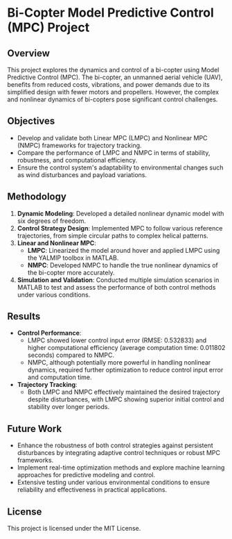 # Bi-Copter Model Predictive Control (MPC) Project

## Overview

This project explores the dynamics and control of a bi-copter using Model Predictive Control (MPC). The bi-copter, an unmanned aerial vehicle (UAV), benefits from reduced costs, vibrations, and power demands due to its simplified design with fewer motors and propellers. However, the complex and nonlinear dynamics of bi-copters pose significant control challenges.

## Objectives

- Develop and validate both Linear MPC (LMPC) and Nonlinear MPC (NMPC) frameworks for trajectory tracking.
- Compare the performance of LMPC and NMPC in terms of stability, robustness, and computational efficiency.
- Ensure the control system's adaptability to environmental changes such as wind disturbances and payload variations.

## Methodology

1. **Dynamic Modeling**: Developed a detailed nonlinear dynamic model with six degrees of freedom.
2. **Control Strategy Design**: Implemented MPC to follow various reference trajectories, from simple circular paths to complex helical patterns.
3. **Linear and Nonlinear MPC**:
   - **LMPC**: Linearized the model around hover and applied LMPC using the YALMIP toolbox in MATLAB.
   - **NMPC**: Developed NMPC to handle the true nonlinear dynamics of the bi-copter more accurately.
4. **Simulation and Validation**: Conducted multiple simulation scenarios in MATLAB to test and assess the performance of both control methods under various conditions.

## Results

- **Control Performance**:
  - LMPC showed lower control input error (RMSE: 0.532833) and higher computational efficiency (average computation time: 0.011802 seconds) compared to NMPC.
  - NMPC, although potentially more powerful in handling nonlinear dynamics, required further optimization to reduce control input error and computation time.
- **Trajectory Tracking**:
  - Both LMPC and NMPC effectively maintained the desired trajectory despite disturbances, with LMPC showing superior initial control and stability over longer periods.

## Future Work

- Enhance the robustness of both control strategies against persistent disturbances by integrating adaptive control techniques or robust MPC frameworks.
- Implement real-time optimization methods and explore machine learning approaches for predictive modeling and control.
- Extensive testing under various environmental conditions to ensure reliability and effectiveness in practical applications.


## License

This project is licensed under the MIT License.
